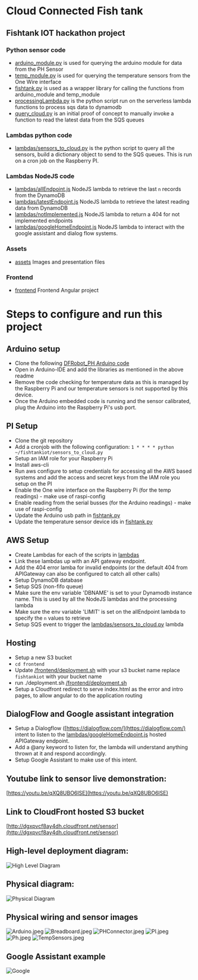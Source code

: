 # Cloud Connected Fish tank
## Fishtank IOT hackathon project
### Python sensor code
- [arduino_module.py](arduino_module.py) is used for querying the arduino module for data from the PH Sensor
- [temp_module.py](temp_module.py) is used for querying the temperature sensors from the One Wire interface
- [fishtank.py](fishtank.py) is used as a wrapper library for calling the functions from arduino_module and temp_module
- [processingLambda.py](lambdas/processingLambda.py) is the python script run on the serverless lambda functions to process sqs data to dynamodb
- [query_cloud.py](query_cloud.py) is an initial proof of concept to manually invoke a function to read the latest data from the SQS queues
### Lambdas python code
- [lambdas/sensors_to_cloud.py](sensors_to_cloud.py) is the python script to query all the sensors, build a dictionary object to send to the SQS queues. This is run on a cron job on the Raspberry PI.
### Lambdas NodeJS code
- [lambdas/allEndpoint.js](lambdas/allEndpoint.js) NodeJS lambda to retrieve the last `n` records from the DynamoDB
- [lambdas/latestEndpoint.js](lambdas/latestEndpoint.js) NodeJS lambda to retrieve the latest reading data from DynamoDB
- [lambdas/notImplemented.js](lambdas/notImplemented.js) NodeJS lambda to return a 404 for not implemented endpoints
- [lambdas/googleHomeEndpoint.js](lambdas/googleHomeEndpoint.js) NodeJS lambda to interact with the google assistant and dialog flow systems.
### Assets
- [assets](assets) Images and presentation files
### Frontend
- [frontend](frontend) Frontend Angular project


# Steps to configure and run this project
## Arduino setup
- Clone the following [DFRobot_PH Arduino code](https://github.com/DFRobot/DFRobot_PH)
- Open in Arduino-IDE and add the libraries as mentioned in the above readme
- Remove the code checking for temperature data as this is managed by the Raspberry Pi and our temperature sensors is not supported by this device.
- Once the Arduino embedded code is running and the sensor calibrated, plug the Arduino into the Raspberry Pi's usb port.
## PI Setup
- Clone the git repository
- Add a cronjob with the following configuration: `1 * * * * python ~/fishtankiot/sensors_to_cloud.py`
- Setup an IAM role for your Raspberry Pi
- Install aws-cli
- Run aws configure to setup credentials for accessing all the AWS based systems and add the access and secret keys from the IAM role you setup on the PI
- Enable the One wire interface on the Raspberry Pi (for the temp readings) - make use of raspi-config
- Enable reading from the serial busses (for the Arduino readings) - make use of raspi-config
- Update the Arduino usb path in [fishtank.py](fishtank.py)
- Update the temperature sensor device ids in [fishtank.py](fishtank.py)

## AWS Setup 
- Create Lambdas for each of the scripts in [lambdas](lambdas)
- Link these lambdas up with an API gateway endpoint. 
- Add the 404 error lamba for invalid endpoints (or the default 404 from APIGateway can also be configured to catch all other calls)
- Setup DynamoDB database
- Setup SQS (non-fifo queue)
- Make sure the env variable 'DBNAME' is set to your Dynamodb instance name. This is used by all the NodeJS lambdas and the processing lambda
- Make sure the env variable 'LIMIT' is set on the allEndpoint lambda to specify the `n` values to retrieve
- Setup SQS event to trigger the [lambdas/sensors_to_cloud.py](lambdas/sensors_to_cloud.py) lambda

## Hosting 
- Setup a new S3 bucket
- `cd frontend`
- Update [/frontend/deployment.sh](/frontend/deployment.sh) with your s3 bucket name replace `fishtankiot` with your bucket name
- run ./deployment.sh [/frontend/deployment.sh](/frontend/deployment.sh)
- Setup a Cloudfront redirect to serve index.html as the error and intro pages, to allow angular to do the application routing

## DialogFlow and Google assistant integration
- Setup a Dialogflow ([https://dialogflow.com/](https://dialogflow.com/) intent to listen to the [lambdas/googleHomeEndpoint.js](lambdas/googleHomeEndpoint.js) hosted APIGateway endpoint.
- Add a @any keyword to listen for, the lambda will understand anything thrown at it and respond accordingly.
- Setup Google Assistant to make use of this intent.


## Youtube link to sensor live demonstration:
[https://youtu.be/qXQ8UBO6ISE](https://youtu.be/qXQ8UBO6ISE)

## Link to CloudFront hosted S3 bucket
[http://dgxpvcf8ay4dh.cloudfront.net/sensor](http://dgxpvcf8ay4dh.cloudfront.net/sensor) 

## High-level deployment diagram:
![High Level Diagram](assets/High_level_tech_stack_Latest.png "High-level design")
## Physical diagram:
![Physical Diagram](assets/Physical_Layout.png "Physical Layout")

## Physical wiring and sensor images
![Arduino.jpeg](assets/Arduino.jpeg)
![Breadboard.jpeg](assets/Breadboard.jpeg)
![PHConnector.jpeg](assets/PHConnector.jpeg)
![PI.jpeg](assets/PI.jpeg)
![Ph.jpeg](assets/Ph.jpeg)
![TempSensors.jpeg](assets/TempSensors.jpeg)

## Google Assistant example
![Google](assets/google.jpeg)
